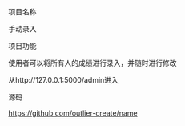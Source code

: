 项目名称

手动录入

项目功能

使用者可以将所有人的成绩进行录入，并随时进行修改

从http://127.0.0.1:5000/admin进入

源码

https://github.com/outlier-create/name
